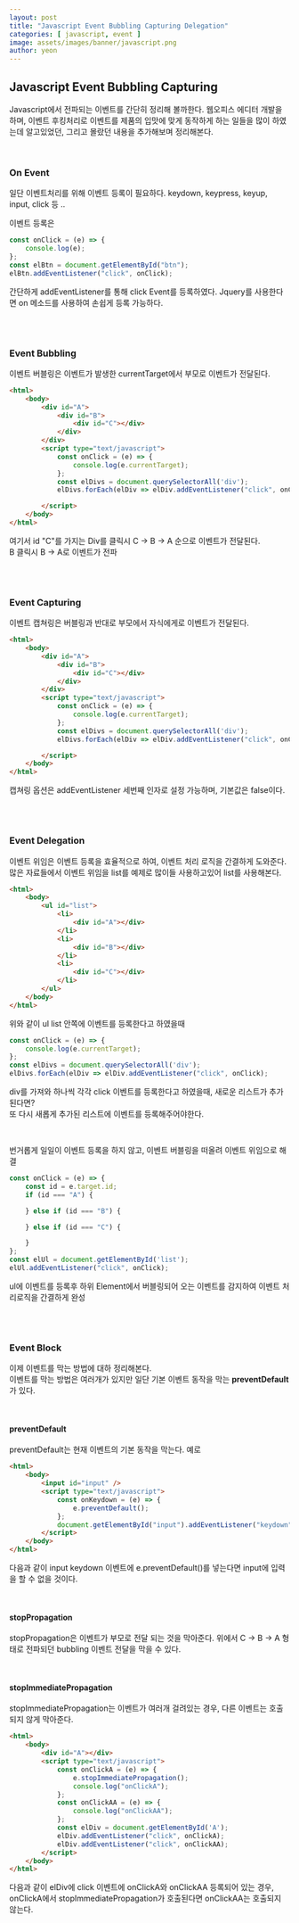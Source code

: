 ```yaml
---
layout: post
title: "Javascript Event Bubbling Capturing Delegation"
categories: [ javascript, event ]
image: assets/images/banner/javascript.png
author: yeon
---
```


## Javascript Event Bubbling Capturing

Javascript에서 전파되는 이벤트를 간단히 정리해 볼까한다. 웹오피스 에디터 개발을 하며, 이벤트 후킹처리로 이벤트를 제품의 입맛에 맞게 동작하게 하는 일들을 많이 하였는데 알고있었던, 그리고 몰랐던 내용을 추가해보며 정리해본다. <br>

<br>

### On Event
일단 이벤트처리를 위해 이벤트 등록이 필요하다. keydown, keypress, keyup, input, click 등 .. <br>

이벤트 등록은 <br>

```javascript
const onClick = (e) => {
    console.log(e);
};
const elBtn = document.getElementById("btn");
elBtn.addEventListener("click", onClick);
``` 

간단하게 addEventListener를 통해 click Event를 등록하였다. Jquery를 사용한다면 on 메소드를 사용하여 손쉽게 등록 가능하다. <br>

<br><br>

### Event Bubbling
이벤트 버블링은 이벤트가 발생한 currentTarget에서 부모로 이벤트가 전달된다. <br>

```html
<html>
    <body>
        <div id="A">
            <div id="B">
                <div id="C"></div>
            </div>
        </div>
        <script type="text/javascript">
            const onClick = (e) => {
                console.log(e.currentTarget);
            };
            const elDivs = document.querySelectorAll('div');
            elDivs.forEach(elDiv => elDiv.addEventListener("click", onClick));

        </script>
    </body>
</html>
```

여기서 id "C"를 가지는 Div를 클릭시 C -> B -> A 순으로 이벤트가 전달된다. <br>
B 클릭시 B -> A로 이벤트가 전파 <br>

<br><br>

### Event Capturing
이벤트 캡쳐링은 버블링과 반대로 부모에서 자식에게로 이벤트가 전달된다. <br>

```html
<html>
    <body>
        <div id="A">
            <div id="B">
                <div id="C"></div>
            </div>
        </div>
        <script type="text/javascript">
            const onClick = (e) => {
                console.log(e.currentTarget);
            };
            const elDivs = document.querySelectorAll('div');
            elDivs.forEach(elDiv => elDiv.addEventListener("click", onClick , {capture: true}));

        </script>
    </body>
</html>
```

캡쳐링 옵션은 addEventListener 세번째 인자로 설정 가능하며, 기본값은 false이다. <br>

<br><br>

### Event Delegation
이벤트 위임은 이벤트 등록을 효율적으로 하여, 이벤트 처리 로직을 간결하게 도와준다. <br>
많은 자료들에서 이벤트 위임을 list를 예제로 많이들 사용하고있어 list를 사용해본다. <br>

```html
<html>
    <body>
        <ul id="list">
            <li>
                <div id="A"></div>
            </li>
            <li>
                <div id="B"></div>
            </li>
            <li>
                <div id="C"></div>
            </li>
        </ul>
    </body>
</html>
```

위와 같이 ul list 안쪽에 이벤트를 등록한다고 하였을때 <br>

```javascript
const onClick = (e) => {
    console.log(e.currentTarget);
};
const elDivs = document.querySelectorAll('div');
elDivs.forEach(elDiv => elDiv.addEventListener("click", onClick);
```

div를 가져와 하나씩 각각 click 이벤트를 등록한다고 하였을때, 새로운 리스트가 추가된다면? <br>
또 다시 새롭게 추가된 리스트에 이벤트를 등록해주어야한다. <br>

<br>

번거롭게 일일이 이벤트 등록을 하지 않고, 이벤트 버블링을 떠올려 이벤트 위임으로 해결 <br>

```javascript
const onClick = (e) => {
    const id = e.target.id;
    if (id === "A") {

    } else if (id === "B") {

    } else if (id === "C") {

    }
};
const elUl = document.getElementById('list');
elUl.addEventListener("click", onClick);
```

ul에 이벤트를 등록후 하위 Element에서 버블링되어 오는 이벤트를 감지하여 이벤트 처리로직을 간결하게 완성 <br>

<br><br>

### Event Block
이제 이벤트를 막는 방법에 대하 정리해본다. <br>
이벤트를 막는 방법은 여러개가 있지만 일단 기본 이벤트 동작을 막는 **preventDefault**가 있다. <br>

<br>

#### preventDefault
preventDefault는 현재 이벤트의 기본 동작을 막는다. 예로 <br>

```html
<html>
    <body>
        <input id="input" />
        <script type="text/javascript">
            const onKeydown = (e) => {
                e.preventDefault();
            };
            document.getElementById("input").addEventListener("keydown", onKeydown);
        </script>
    </body>
</html>
```

다음과 같이 input keydown 이벤트에 e.preventDefault()를 넣는다면 input에 입력을 할 수 없을 것이다. <br>

<br>

#### stopPropagation
stopPropagation은 이벤트가 부모로 전달 되는 것을 막아준다. 위에서 C -> B -> A 형태로 전파되던 bubbling 이벤트 전달을 막을 수 있다.<br>

<br>

#### stopImmediatePropagation
stopImmediatePropagation는 이벤트가 여러개 걸려있는 경우, 다른 이벤트는 호출되지 않게 막아준다. <br>

```html
<html>
    <body>
        <div id="A"></div>
        <script type="text/javascript">
            const onClickA = (e) => {
                e.stopImmediatePropagation();
                console.log("onClickA");
            };
            const onClickAA = (e) => {
                console.log("onClickAA");
            };
            const elDiv = document.getElementById('A');
            elDiv.addEventListener("click", onClickA);
            elDiv.addEventListener("click", onClickAA);
        </script>
    </body>
</html>
```

다음과 같이 elDiv에 click 이벤트에 onClickA와 onClickAA 등록되어 있는 경우, onClickA에서 stopImmediatePropagation가 호출된다면 onClickAA는 호출되지 않는다. <br>

<br><br><br>
